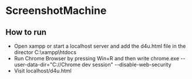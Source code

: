 # ScreenshotMachine

## How to run
* Open xampp or start a localhost server and add the d4u.html file in the director C:\xampp\htdocs 
* Run Chrome Browser by pressing Win+R and then write chrome.exe --user-data-dir="C://Chrome dev session" --disable-web-security
* Visit localhost/d4u.html

